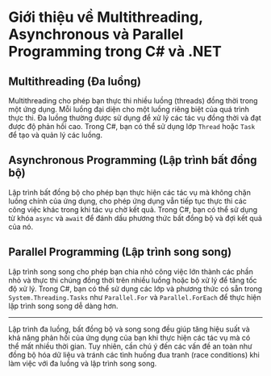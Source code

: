 # Giới thiệu về Multithreading, Asynchronous và Parallel Programming trong C# và .NET

## Multithreading (Đa luồng)

Multithreading cho phép bạn thực thi nhiều luồng (threads) đồng thời trong một ứng dụng. Mỗi luồng đại diện cho một luồng riêng biệt của quá trình thực thi. Đa luồng thường được sử dụng để xử lý các tác vụ đồng thời và đạt được độ phản hồi cao. Trong C#, bạn có thể sử dụng lớp `Thread` hoặc `Task` để tạo và quản lý các luồng.

## Asynchronous Programming (Lập trình bất đồng bộ)

Lập trình bất đồng bộ cho phép bạn thực hiện các tác vụ mà không chặn luồng chính của ứng dụng, cho phép ứng dụng vẫn tiếp tục thực thi các công việc khác trong khi tác vụ chờ kết quả. Trong C#, bạn có thể sử dụng từ khóa `async` và `await` để đánh dấu phương thức bất đồng bộ và đợi kết quả của nó.

## Parallel Programming (Lập trình song song)

Lập trình song song cho phép bạn chia nhỏ công việc lớn thành các phần nhỏ và thực thi chúng đồng thời trên nhiều luồng hoặc bộ xử lý để tăng tốc độ xử lý. Trong C#, bạn có thể sử dụng các lớp và phương thức có sẵn trong `System.Threading.Tasks` như `Parallel.For` và `Parallel.ForEach` để thực hiện lập trình song song dễ dàng hơn.

---

Lập trình đa luồng, bất đồng bộ và song song đều giúp tăng hiệu suất và khả năng phản hồi của ứng dụng của bạn khi thực hiện các tác vụ mà có thể mất nhiều thời gian. Tuy nhiên, cần chú ý đến các vấn đề an toàn như đồng bộ hóa dữ liệu và tránh các tình huống đua tranh (race conditions) khi làm việc với đa luồng và lập trình song song.
